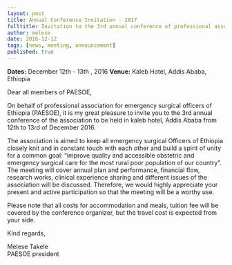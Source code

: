 ```yaml
---
layout: post
title: Annual Conference Invitation - 2017
fulltitle: Invitation to the 3rd annual conference of professional association for emergency surgical officers of Ethiopia (PAESOE)
author: melese
date: 2016-12-12
tags: [news, meeting, announcement]
published: true
---
```


**Dates:** December 12th - 13th , 2016
**Venue:** Kaleb Hotel, Addis Ababa, Ethiopia

Dear all members of PAESOE,

On behalf of professional association for emergency surgical officers of Ethiopia (PAESOE), it is my great pleasure to invite you to the 3rd annual conference of the association to be held in kaleb hotel, Addis Ababa from 12th to 13rd of December 2016.

The association is aimed to keep all emergency surgical Officers of Ethiopia closely knit and in constant touch with each other and build a spirit of unity for a common goal: “improve quality and accessible obstetric and emergency surgical care for the most rural poor population of our country”. 
The meeting will cover annual plan and performance, financial flow, research works, clinical experience sharing and different issues of the association will be discussed. 
Therefore, we would highly appreciate your present and active participation so that the meeting will be a worthy use.

Please note that all costs for accommodation and meals, tuition fee will be covered by the conference organizer, but the travel cost is expected from your side.

Kind regards,

Melese Takele  
PAESOE president
